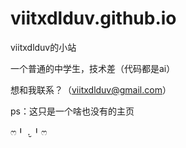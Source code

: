 # viitxdlduv.github.io
viitxdlduv的小站

一个普通的中学生，技术差（代码都是ai）

想和我联系？（viitxdlduv@gmail.com）

ps：这只是一个啥也没有的主页

ෆ╹ .̮ ╹ෆ
